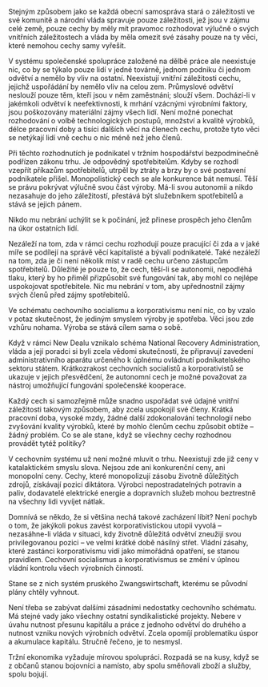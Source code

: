 Stejným způsobem jako se každá obecní samospráva stará o záležitosti ve své komunitě a národní vláda spravuje pouze záležitosti, jež jsou v zájmu celé země, pouze cechy by měly mít pravomoc rozhodovat výlučně o svých vnitřních záležitostech a vláda by měla omezit své zásahy pouze na ty věci, které nemohou cechy samy vyřešit.

V systému společenské spolupráce založené na dělbě práce ale neexistuje nic, co by se týkalo pouze lidí v jedné továrně, jednom podniku či jednom odvětví a nemělo by vliv na ostatní. Neexistují vnitřní záležitosti cechu, jejichž uspořádání by nemělo vliv na celou zem. Průmyslové odvětví neslouží pouze těm, kteří jsou v něm zaměstnáni; slouží všem. Dochází-li v jakémkoli odvětví k neefektivnosti, k mrhání vzácnými výrobními faktory, jsou poškozovány materiální zájmy všech lidí. Není možné ponechat rozhodování o volbě technologických postupů, množství a kvalitě výrobků, délce pracovní doby a tisíci dalších věcí na členech cechu, protože tyto věci se netýkají lidí vně cechu o nic méně než jeho členů.

Při těchto rozhodnutích je podnikatel v tržním hospodářství bezpodmínečně podřízen zákonu trhu. Je odpovědný spotřebitelům. Kdyby se rozhodl vzepřít příkazům spotřebitelů, utrpěl by ztráty a brzy by o své postavení podnikatele přišel. Monopolistický cech se ale konkurence bát nemusí. Těší se právu pokrývat výlučně svou část výroby. Má-li svou autonomii a nikdo nezasahuje do jeho záležitostí, přestává být služebníkem spotřebitelů a stává se jejich pánem.

Nikdo mu nebrání uchýlit se k počínání, jež přinese prospěch jeho členům na úkor ostatních lidí.

Nezáleží na tom, zda v rámci cechu rozhodují pouze pracující či zda a v jaké míře se podílejí na správě věcí kapitalisté a bývalí podnikatelé. Také nezáleží na tom, zda je či není několik míst v radě cechu určeno zástupcům spotřebitelů. Důležité je pouze to, že cech, těší-li se autonomii, nepodléhá tlaku, který by ho přiměl přizpůsobit své fungování tak, aby mohl co nejlépe uspokojovat spotřebitele. Nic mu nebrání v tom, aby upřednostnil zájmy svých členů před zájmy spotřebitelů.

Ve schématu cechovního socialismu a korporativismu není nic, co by vzalo v potaz skutečnost, že jediným smyslem výroby je spotřeba. Věci jsou zde vzhůru nohama. Výroba se stává cílem sama o sobě.

Když v rámci New Dealu vznikalo schéma National Recovery Administration, vláda a její poradci si byli zcela vědomi skutečnosti, že připravují zavedení administrativního aparátu určeného k úplnému ovládnutí podnikatelského sektoru státem. Krátkozrakost cechovních socialistů a korporativistů se ukazuje v jejich přesvědčení, že autonomní cech je možné považovat za nástroj umožňující fungování společenské kooperace.

Každý cech si samozřejmě může snadno uspořádat své údajné vnitřní záležitosti takovým způsobem, aby zcela uspokojil své členy. Krátká pracovní doba, vysoké mzdy, žádné další zdokonalování technologií nebo zvyšování kvality výrobků, které by mohlo členům cechu způsobit obtíže – žádný problém. Co se ale stane, když se všechny cechy rozhodnou provádět tytéž politiky?

V cechovním systému už není možné mluvit o trhu. Neexistují zde již ceny v katalaktickém smyslu slova. Nejsou zde ani konkurenční ceny, ani monopolní ceny. Cechy, které monopolizují zásobu životně důležitých zdrojů, získávají pozici diktátora. Výrobci nepostradatelných potravin a paliv, dodavatelé elektrické energie a dopravních služeb mohou beztrestně na všechny lidi vyvíjet nátlak.

Domnívá se někdo, že si většina nechá takové zacházení líbit? Není pochyb o tom, že jakýkoli pokus zavést korporativistickou utopii vyvolá – nezasáhne-li vláda v situaci, kdy životně důležitá odvětví zneužijí svou privilegovanou pozici – ve velmi krátké době násilný střet. Vládní zásahy, které zastánci korporativismu vidí jako mimořádná opatření, se stanou pravidlem. Cechovní socialismus a korporativismus se změní v úplnou vládní kontrolu všech výrobních činností.

Stane se z nich systém pruského Zwangswirtschaft, kterému se původní plány chtěly vyhnout.

Není třeba se zabývat dalšími zásadními nedostatky cechovního schématu. Má stejné vady jako všechny ostatní syndikalistické projekty. Nebere v úvahu nutnost přesunu kapitálu a práce z jednoho odvětví do druhého a nutnost vzniku nových výrobních odvětví. Zcela opomíjí problematiku úspor a akumulace kapitálu. Stručně řečeno, je to nesmysl.

Tržní ekonomika vyžaduje mírovou spolupráci. Rozpadá se na kusy, když se z občanů stanou bojovníci a namísto, aby spolu směňovali zboží a služby, spolu bojují.
